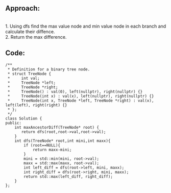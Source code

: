 ## Approach:
<br /> 1. Using dfs find the max value node and min value node in each branch and calculate their diffence.
<br /> 2. Return the max difference. 
## Code:
```
/**
 * Definition for a binary tree node.
 * struct TreeNode {
 *     int val;
 *     TreeNode *left;
 *     TreeNode *right;
 *     TreeNode() : val(0), left(nullptr), right(nullptr) {}
 *     TreeNode(int x) : val(x), left(nullptr), right(nullptr) {}
 *     TreeNode(int x, TreeNode *left, TreeNode *right) : val(x), left(left), right(right) {}
 * };
 */
class Solution {
public:
    int maxAncestorDiff(TreeNode* root) {
       return dfs(root,root->val,root->val);
    }
    int dfs(TreeNode* root,int mini,int maxx){
        if (root==NULL){
            return maxx-mini;
        }
        mini = std::min(mini, root->val);
        maxx = std::max(maxx, root->val);
        int left_diff = dfs(root->left, mini, maxx);
        int right_diff = dfs(root->right, mini, maxx);
        return std::max(left_diff, right_diff);
    }
};
```
